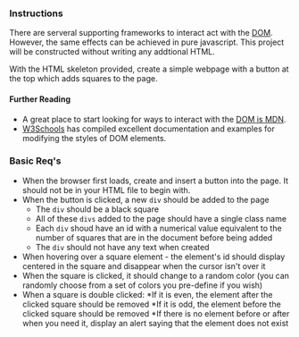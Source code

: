 ### Instructions
There are serveral supporting frameworks to interact act with the [DOM](https://en.wikipedia.org/wiki/Document_Object_Model). However, the same effects can be achieved in pure javascript. This project will be constructed without writing any addtional HTML.

With the HTML skeleton provided, create a simple webpage with a button at the top which adds squares to the page.

#### Further Reading
* A great place to start looking for ways to interact with the [DOM is MDN](https://developer.mozilla.org/en-US/docs/Web/API/Document).
* [W3Schools](http://www.w3schools.com/jsref/dom_obj_style.asp) has compiled excellent documentation and examples for modifying the styles of DOM elements.


### Basic Req's

* When the browser first loads, create and insert a button into the page. It should not be in your HTML file to begin with.
* When the button is clicked, a new `div` should be added to the page
	* The `div` should be a black square
	* All of these `divs` added to the page should have a single class name
	* Each `div` shoud have an id with a numerical value equivalent to the number of squares that are in the document before being added
	* The `div` should not have any text when created
* When hovering over a square element - the element's id should display centered in the square and disappear when the cursor isn't over it
* When the square is clicked, it should change to a random color (you can randomly choose from a set of colors you pre-define if you wish)
* When a square is double clicked:
	*If it is even, the element after the clicked square should be removed
	*If it is odd, the element before the clicked square should be removed
	*If there is no element before or after when you need it, display an alert saying that the element does not exist
